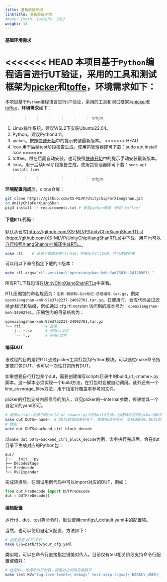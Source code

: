 ```yaml
---
title: 准备验证环境
linkTitle: 准备验证环境
#menu: {main: {weight: 20}}
weight: 13
---
```


#### 基础环境需求

<<<<<<< HEAD
本项目基于`Python`编程语言进行UT验证，采用的工具和测试框架为[picker](https://github.com/XS-MLVP/picker)和[toffe](https://github.com/XS-MLVP/toffe)，**环境需求**如下：
=======
本项目基于`Python`编程语言进行UT验证，采用的工具和测试框架为[picker](https://github.com/XS-MLVP/picker)和[toffee](https://github.com/XS-MLVP/toffee)，**环境需求**如下：
>>>>>>> origin

1. Linux操作系统。建议WSL2下安装Ubuntu22.04。
1. Python。建议Python3.11。
1. picker。按照[快速开始](https://open-verify.cc/mlvp/docs/quick-start/installer/)中的提示安装最新版本。
<<<<<<< HEAD
1. lcov 用于后续test阶段报告生成。使用包管理器即可下载：sudo apt install lcov
=======
1. toffee。将在后面自动安装。也可按照[快速开始](https://open-verify.cc/mlvp/docs/mlvp/quick-start/)中的提示手动安装最新版本。
1. lcov。用于后续test阶段报告生成。使用包管理器即可下载：`sudo apt install lcov`
>>>>>>> origin

**环境配置完成**后，clone仓库：
```bash
git clone https://github.com/XS-MLVP/UnityChipForXiangShan.git
cd UnityChipForXiangShan
pip3 install -r requirements.txt # 安装python依赖（例如 toffee）
```

#### 下载RTL代码： 

默认从仓库[https://github.com/XS-MLVP/UnityChipXiangShanRTLs](https://github.com/XS-MLVP/UnityChipXiangShanRTLs)中下载。用户也可以自行按照XiangShan文档编译生成RTL。

```bash
make rtl    # 该命下载最新的rtl代码，并解压至rtl目录，并创建软连接
```

可以用以下命令指定下载的rtl版本：

```bash
make rtl args="rtl.version=\'openxiangshan-kmh-fad7803d-24120901\'"
```

所有RTL下载包请在[UnityChipXiangShanRTLs](https://github.com/XS-MLVP/UnityChipXiangShanRTLs)中查看。

RTL压缩包的命名规范为：`名称-微架构-Git标记-日期编号.tar.gz`，例如`openxiangshan-kmh-97e37a2237-24092701.tar.gz`。在使用时，仓库代码会过滤掉git标记和后缀，例如通过 cfg.rtl.version 访问到的版本号为：`openxiangshan-kmh-24092701`。压缩包内的目录结构为：

```bash
openxiangshan-kmh-97e37a2237-24092701.tar.gz
└── rtl           # 目录
    |-- *.sv      # 所有sv文件
    `-- *.v       # 所有v文件
```

#### 编译DUT

该过程的目的是将RTL通过picker工具打包为Python模块。可以通过make命令指定被打包DUT，也可以一次性打包所有DUT。

如果想要自行打包某个dut，需要创建编写scripts目录中的build\_ut\_\<name\>.py脚本。这一脚本必须实现一个build方法，在打包时会被自动调用。此外还有一个line\_coverage\_files方法，用于指定行覆盖率参考的文件。

picker的打包支持内部信号的加入，详见picker的\-\-internal参数，传递给其一个自定义的yaml即可。

```bash
# 调用scripts目录中的build_ut_<name>.py中的build方法，创建待验证的Python版DUT
make dut DUTS=<name>  # DUTS的值如果有多个，需要用逗号隔开，支持通配符。DUTS默认值为 "*"，编译所有DUT
# 例如：
make dut DUTS=backend_ctrl_block_decode
```

以`make dut DUTS=backend_ctrl_block_decode`为例，命令执行完成后，会在dut目录下生成对应的Python包：

```
dut/
├── __init__.py
├── DecodeStage
├── Predecode
└── RVCExpander
```

完成转换后，在测试用例代码中可以import对应的DUT，例如：
```python
from dut.PreDecode import DUTPreDecode
dut = DUTPreDecode()
```

#### 编辑配置
运行rtl、dut、test等命令时，默认使用configs/_default.yaml中的配置项。

当然，也可以使用自定义配置，方法如下：

```bash
# 指定自定义CFG文件
make CFG=path/to/your_cfg.yaml
```

类似地，可以在命令行直接指定键值对传入。目前仅有test相关阶段支持命令行配置键值对：
```bash
# 指定KV，传递命令行参数，键值对之间用空格隔开
make test KV="log.term-level=\'debug\' test.skip-tags=[\'RARELY_USED\']"
```